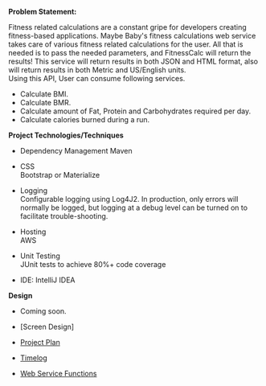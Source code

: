 **Problem Statement:**

Fitness related calculations are a constant gripe for developers creating fitness-based applications. Maybe Baby's fitness calculations web service takes care of various fitness related calculations for the user. 
All that is needed is to pass the needed parameters, and FitnessCalc will return the results! This service will return results in both JSON and HTML format, also will return results in both Metric and US/English units.<br/>
Using this API, User can consume following services.
* Calculate BMI.
* Calculate BMR.
* Calculate amount of Fat, Protein and Carbohydrates required per day.
* Calculate calories burned during a run.

**Project Technologies/Techniques**


* Dependency Management Maven
* CSS\
Bootstrap or Materialize

* Logging\
Configurable logging using Log4J2. In production, only errors will normally be logged, but logging at a debug level can be turned on to facilitate trouble-shooting.
* Hosting\
AWS

* Unit Testing\
JUnit tests to achieve 80%+ code coverage
* IDE: IntelliJ IDEA

**Design**
* Coming soon.
* [Screen Design]

* [Project Plan](ProjectPlan.md)

* [Timelog](timelog.md)

* [Web Service Functions](API_functions.md)




 
